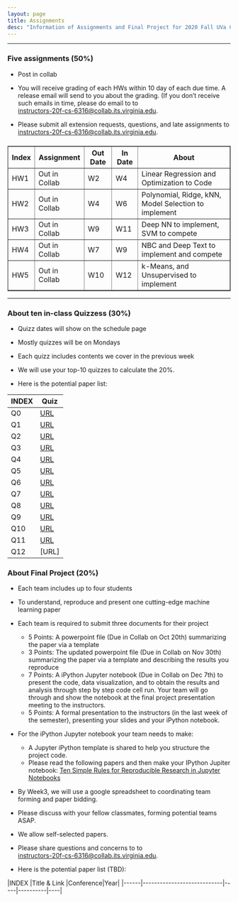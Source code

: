 ```yaml
---
layout: page
title: Assignments
desc: "Information of Assignments and Final Project for 2020 Fall UVa CS 6316 Machine Learning"
---
```


<hr>

### Five assignments (50%)
+ Post in collab 
+ You will receive grading of each HWs within 10 day of each due time. A release email will send to you about the grading. (If you don’t receive such emails in time, please do email to to <br>
[instructors-20f-cs-6316@collab.its.virginia.edu](mailto:instructors-20f-cs-6316@collab.its.virginia.edu).

+ Please submit all extension requests, questions, and late assignments  to <br>
[instructors-20f-cs-6316@collab.its.virginia.edu](mailto:instructors-20f-cs-6316@collab.its.virginia.edu).
 

<table id="datatab3" summary="Six Assignments" border="1">
<tr>
 <h3><b>
  <th>Index</th>
  <th>Assignment</th>
  <th>Out Date</th>
  <th>In Date</th>
  <th>About</th>
  </b>
  </h3>
</tr>
<tr>
  <td>HW1</td>
  <td>Out in Collab </td>
  <td>W2</td>
  <td>W4</td>
  <td>Linear Regression and  Optimization to Code</td>
</tr>
<tr>
  <td>HW2</td>
  <td>Out in Collab</td>
  <td>W4</td>
  <td>W6</td>
  <td>Polynomial, Ridge, kNN, Model Selection to implement</td>
</tr>
<tr>
  <td>HW3</td>
  <td>Out in Collab</td>
  <td>W9</td>
  <td>W11</td>
  <td>Deep NN to implement, SVM to compete </td>
</tr>
<tr>
  <td>HW4</td>
  <td>Out in Collab</td>
  <td>W7</td>
  <td>W9</td>
  <td> NBC and Deep Text to implement and compete</td>
</tr>
<tr>
  <td>HW5</td>
  <td>Out in Collab</td>
  <td>W10</td>
  <td>W12</td>
  <td>k-Means, and Unsupervised to implement</td>
</tr>
</table>

<hr>

### About ten in-class Quizzess (30%)
+ Quizz dates will show on the schedule page
+ Mostly quizzes will be on Mondays
+ Each quizz includes contents we cover in the previous week
+ We will use your top-10 quizzes to calculate the 20%. 

+ Here is the potential paper list: 


|INDEX     | Quiz |
|------|----------------------------|
| Q0   | [URL]() |
| Q1   | [URL](https://forms.gle/3TAzS5Gq4KsfVYzC8) |
| Q2   | [URL](https://forms.gle/bo9mTo1Nor52wtVc6) |
| Q3   | [URL](https://forms.gle/jMAaFFxsZ38ttQQ49) |
| Q4   | [URL](https://forms.gle/4tTNpD4hvUPNtyNq9) |
| Q5   |  [URL](https://forms.gle/zPqSXCZRKrYHVx4b8) |
| Q6   | [URL](https://forms.gle/mVBdT3LLnjvdSqFf7) |
| Q7   | [URL](https://forms.gle/uoipgqGbjV5BsrHH7) |
| Q8   | [URL](https://forms.gle/pUFSQix4eNtyT9zA7) |
| Q9   | [URL](https://forms.gle/Jf7vuhpsx1w5rNdx9)  |
| Q10   | [URL](https://forms.gle/qFzwDczFUoqWMeDe6)  |
| Q11   | [URL](https://forms.gle/88D7VHnEQfE1hsWc8)  |
| Q12   | [URL] |



### About Final Project (20%)
+ Each team includes up to four students 
+ To understand, reproduce and present one cutting-edge machine learning paper

+ Each team is required to submit three documents for their project
  - 5 Points: A powerpoint file (Due in Collab on Oct 20th) summarizing the paper via a template
  - 3 Points: The updated powerpoint file (Due in Collab on Nov 30th) summarizing the paper via a template and describing the results you reproduce
  - 7 Points: A iPython Jupyter notebook (Due in Collab on Dec 7th) to present the code, data visualization, and to obtain the results and analysis through step by step code cell run. Your team will go through and show the notebook at the final project presentation meeting to the instructors. 
  - 5 Points: A formal presentation to the instructors (in the last week of the semester), presenting your slides and your iPython notebook. 

+ For the iPython Jupyter notebook your team needs to make: 
  - A Jupyter iPython template is shared to help you structure the project code. 
  - Please read the following papers and then make your IPython Jupiter notebook: [Ten Simple Rules for Reproducible Research in Jupyter Notebooks](https://arxiv.org/abs/1810.08055)


+ By Week3, we will use a google spreadsheet to coordinating team forming and paper bidding. 
+ Please discuss with your fellow classmates, forming potential teams ASAP. 
+ We allow self-selected papers. 
+ Please share questions and concerns to  to <br>
[instructors-20f-cs-6316@collab.its.virginia.edu](mailto:instructors-20f-cs-6316@collab.its.virginia.edu). 

+ Here is the potential paper list (TBD): 

|INDEX     |Title  & Link  |Conference|Year|
|------|----------------------------|-----|----------|----|

